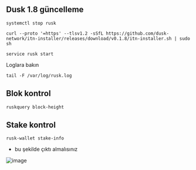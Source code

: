 ## Dusk 1.8 güncelleme
```shell
systemctl stop rusk
```

```shell
curl --proto '=https' --tlsv1.2 -sSfL https://github.com/dusk-network/itn-installer/releases/download/v0.1.8/itn-installer.sh | sudo sh
```

```shell
service rusk start
```


Loglara bakın
```shell
tail -F /var/log/rusk.log
```

## Blok kontrol

```shell
ruskquery block-height
```

## Stake kontrol

```shell
rusk-wallet stake-info
```

- bu şekilde çıktı almalısınız

![image](https://github.com/HerculesNode/Dusk-Node/assets/101635385/8af2bb2d-375d-423b-90f7-fde29157b0e2)
